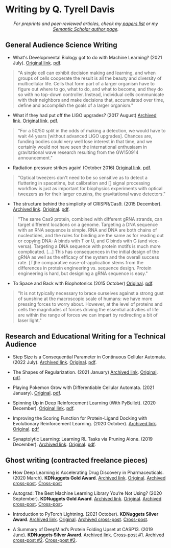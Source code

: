 # Writing by Q. Tyrell Davis
<div align="center">
  <em>
  For preprints and peer-reviewed articles, check my <a href="https://github.com/riveSunder/rivesunder/blob/master/papers.md">papers list</a> or my <a href="https://github.com/riveSunder/rivesunder/blob/master/papers.md">Semantic Scholar author page</a>. 
  </em>
</div>

## General Audience Science Writing

* What's Developmental Biology got to do with Machine Learning? (2021 July). [Original link](https://macromoltek.medium.com/whats-developmental-biology-got-to-do-with-machine-learning-8b00aee0afdc). [pdf](assets/fulltexts/devobio_ml.pdf).

<blockquote>
"A single cell can exhibit decision making and learning, and when groups of cells cooperate the result is all the beauty and diversity of multicellular life. Cells that form part of a larger organism have to figure out where to go, what to do, and what to become, and they do so with no top-down controller. Instead, individual cells communicate with their neighbors and make decisions that, accumulated over time, define and accomplish the goals of a larger organism."
</blockquote>

* What if they had put off the LIGO upgrades? (2017 August) [Archived link](https://web.archive.org/web/20171204124420/https://www.thescinder.com/2017/08/13/what-if-they-had-put-off-the-ligo-upgrades/). [Original link](https://thescinder.wordpress.com/2017/08/13/what-if-they-had-put-off-the-ligo-upgrades/). [pdf](assets/fulltexts/aligo_upgrade.pdf).

<blockquote>
"For a 50/50 split in the odds of making a detection, we would have to wait 44 years [without advanced LIGO upgrades]. Chances are, funding bodies could very well lose interest in that time, and we certainly would not have seen the international enthusiasm in gravitational wave research resulting from the GW150914 announcement."
</blockquote>

* Radiation pressure strikes again! (October 2016) [Original link](https://issuu.com/phoqus/docs/phoqus_newsletter3). [pdf](assets/fulltexts/radiation_pressure.pdf).

<blockquote>
"Optical tweezers don't need to be so sensitive as to detect a fluttering in spacetime, but calibration and [] signal processing workflow is just as important for biophysics experiments with optical tweezers as for their larger cousins, the gravitational wave detectors."
</blockquote>

* The structure behind the simplicity of CRISPR/Cas9. (2015 December). [Archived link](https://web.archive.org/web/20220701005039/https://www.thescinder.com/2015/12/23/the-structure-behind-the-simplicity-of-crisprcas9/). [Original](https://thescinder.wordpress.com/2015/12/23/the-structure-behind-the-simplicity-of-crisprcas9/). [pdf](assets/fulltexts/cas9_simplicity.pdf).

<blockquote>
"The same Cas9 protein, combined with different gRNA strands, can target different locations on a genome. Targeting a DNA sequence with an RNA sequence is simple. RNA and DNA are both chains of nucleotides, and the rules for binding are the same as for reading out or copying DNA: A binds with T or U, and C binds with G (and vice-versa). Targeting a DNA sequence with protein motifs is much more complicated. [...] This has consequences in the initial design of the gRNA as well as the efficacy of the system and the overall success rate. [T]he comparative ease-of-application stems from the differences in protein engineering vs. sequence design. Protein engineering is hard, but designing a gRNA sequence is easy."
</blockquote>

* To Space and Back with Biophotonics (2015 October) [Original](https://issuu.com/phoqus/docs/phoqus_newsletter1). [pdf](assets/fulltexts/sail_tweezers.pdf).

<blockquote>
"It is not typically necessary to brace ourselves against a strong gust of sunshine at the macroscopic scale of humans: we have more pressing forces to worry about. However, at the level of proteins and cells the magnitudes of forces driving the essential activities of life are within the range of forces we can impart by redirecting a bit of laser light."
</blockquote>

## Research and Educational Writing for a Technical Audience

* Step Size is a Consequential Parameter in Continuous Cellular Automata. (2022 July). [Archived link](https://web.archive.org/web/20220610185431/https://rivesunder.github.io/yuca/step_size). [Original](https://rivesunder.github.io/yuca/step_size). [pdf](assets/fulltexts/step_size_blog.pdf).

* The Shapes of Regularization. (2021 January) [Archived link](https://web.archive.org/web/20240429141655/https://rivesunder.github.io/SortaSota/machine_learning/regularization/2021/01/12/lnorm_regularization.html). [Original](https://rivesunder.github.io/SortaSota/machine_learning/regularization/2021/01/12/lnorm_regularization.html). [pdf](assets/fulltexts/regularization_blog.pdf). 

* Playing Pokemon Grow with Differentiable Cellular Automata. (2021 January). [Original](https://rivesunder.github.io/old_blog/cellular_automata/differentiable_programming/2021/01/08/pokemon_grow.html). [pdf](assets/fulltexts/pokemon_grow_blog.pdf).

* Spinning Up in Deep Reinforcement Learning (With PyBullet). (2020 December). [Original link](https://medium.com/sorta-sota/spinning-up-in-deep-reinforcement-learning-with-pybullet-793d6acb54f9). [pdf](assets/fulltexts/rl_pybullet_blog.pdf).

* Improving the Scoring Function for Protein-Ligand Docking with Evolutionary Reinforcement Learning. (2020 October). [Archived link](https://web.archive.org/web/20241119010002/https://rivesunder.github.io/old_blog/rl,/evolution,/biophysics/2020/10/20/dockrl.html). [Original](https://rivesunder.github.io/old_blog/rl,/evolution,/biophysics/2020/10/20/dockrl.html). [pdf](assets/fulltexts/dockrl_blog.pdf)

* Synaptolytic Learning: Learning RL Tasks via Pruning Alone. (2019 December). [Archived link](https://web.archive.org/web/20241119010008/https://rivesunder.github.io/old_blog/rl/2019/12/03/synaptolytic_learning.html). [Original](https://rivesunder.github.io/old_blog/rl/2019/12/03/synaptolytic_learning.html). [pdf](assets/fulltexts/synaptolytic_blog.pdf).


## Ghost writing (contracted freelance pieces)

* How Deep Learning is Accelerating Drug Discovery in Pharmaceuticals. (2020 March). **KDNuggets Gold Award**. [Archived link](https://web.archive.org/web/20210508042949/https://www.exxactcorp.com/blog/Deep-Learning/how-deep-learning-is-accelerating-drug-discovery-in-pharmaceuticals). [Original](https://www.exxactcorp.com/blog/Deep-Learning/how-deep-learning-is-accelerating-drug-discovery-in-pharmaceuticals). [Archived cross-post](https://web.archive.org/web/20200429115525/https://www.kdnuggets.com/2020/04/deep-learning-accelerating-drug-discovery-pharmaceuticals.html). [Cross-post](https://www.kdnuggets.com/2020/04/deep-learning-accelerating-drug-discovery-pharmaceuticals.html) 


* Autograd: The Best Machine Learning Library You’re Not Using? (2020 September). **KDNuggets Gold Award**. [Archived link](https://web.archive.org/web/20210128150238/https://blog.exxactcorp.com/autograd-the-best-machine-learning-library-youre-not-using/). [Original](https://www.exxactcorp.com/blog/Deep-Learning/autograd-the-best-machine-learning-library-you-re-not-using). [Archived cross-post](https://web.archive.org/web/20231206041628/https://www.kdnuggets.com/2020/09/autograd-best-machine-learning-library-not-using.html). [Cross-post](https://www.kdnuggets.com/2020/09/autograd-best-machine-learning-library-not-using.html). 

* Introduction to PyTorch Lightning. (2021 October). **KDNuggets Silver Award**. [Archived link](https://web.archive.org/web/20210612214657/https://www.exxactcorp.com/blog/Deep-Learning/introduction-to-pytorch-lightning). [Original](https://www.exxactcorp.com/blog/Deep-Learning/introduction-to-pytorch-lightning). [Archived cross-post](https://web.archive.org/web/20211107163023/https://www.kdnuggets.com/2021/10/introduction-pytorch-lightning.html). [Cross-post](https://www.kdnuggets.com/2021/10/introduction-pytorch-lightning.html).

* A Summary of DeepMind’s Protein Folding Upset at CASP13. (2019 June). **KDNuggets Silver Award**. [Archived link](https://web.archive.org/web/20191212113936/https://blog.exxactcorp.com/deepminds-protein-folding-upset/). [Cross-post #1](https://towardsdatascience.com/a-summary-of-deepminds-protein-folding-upset-at-casp13-exxact-blog-f13a08316573). [Archived cross-post #2](https://web.archive.org/web/20190718103117/https://www.kdnuggets.com/2019/07/deepmind-protein-folding-upset.html). [Cross-post #2](https://www.kdnuggets.com/2019/07/deepmind-protein-folding-upset.html). 
